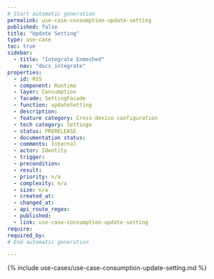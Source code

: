```yaml
---
# Start automatic generation
permalink: use-case-consumption-update-setting
published: false
title: "Update Setting"
type: use-case
toc: true
sidebar:
  - title: "Integrate Enmeshed"
    nav: "docs_integrate"
properties:
  - id: RS5
  - component: Runtime
  - layer: Consumption
  - facade: SettingFacade
  - function: updateSetting
  - description:
  - feature category: Cross-device configuration
  - tech category: Settings
  - status: PRERELEASE
  - documentation status:
  - comments: Internal
  - actor: Identity
  - trigger:
  - precondition:
  - result:
  - priority: n/a
  - complexity: n/a
  - size: n/a
  - created_at:
  - changed_at:
  - api_route_regex:
  - published:
  - link: use-case-consumption-update-setting
require:
required_by:
# End automatic generation

---
```


{% include use-cases/use-case-consumption-update-setting.md %}
